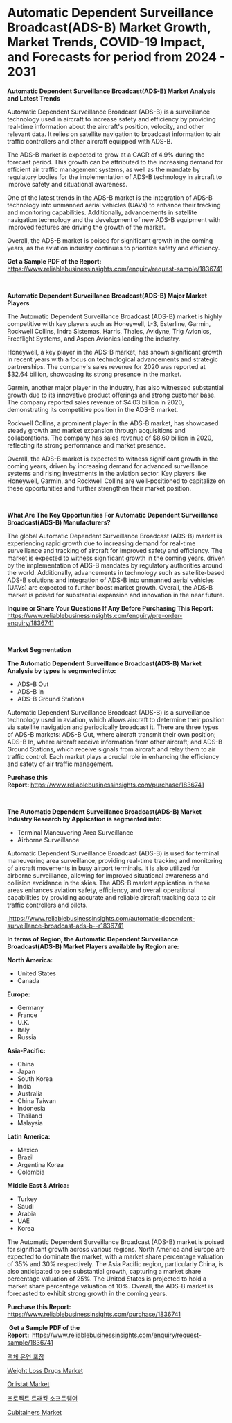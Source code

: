 <p><h1>Automatic Dependent Surveillance Broadcast(ADS-B) Market Growth, Market Trends, COVID-19 Impact, and Forecasts for period from 2024 - 2031</h1></p><p><strong>Automatic Dependent Surveillance Broadcast(ADS-B) Market Analysis and Latest Trends</strong></p>
<p><p>Automatic Dependent Surveillance Broadcast (ADS-B) is a surveillance technology used in aircraft to increase safety and efficiency by providing real-time information about the aircraft's position, velocity, and other relevant data. It relies on satellite navigation to broadcast information to air traffic controllers and other aircraft equipped with ADS-B.</p><p>The ADS-B market is expected to grow at a CAGR of 4.9% during the forecast period. This growth can be attributed to the increasing demand for efficient air traffic management systems, as well as the mandate by regulatory bodies for the implementation of ADS-B technology in aircraft to improve safety and situational awareness.</p><p>One of the latest trends in the ADS-B market is the integration of ADS-B technology into unmanned aerial vehicles (UAVs) to enhance their tracking and monitoring capabilities. Additionally, advancements in satellite navigation technology and the development of new ADS-B equipment with improved features are driving the growth of the market.</p><p>Overall, the ADS-B market is poised for significant growth in the coming years, as the aviation industry continues to prioritize safety and efficiency.</p></p>
<p><strong>Get a Sample PDF of the Report:&nbsp;</strong> <a href="https://www.reliablebusinessinsights.com/enquiry/request-sample/1836741">https://www.reliablebusinessinsights.com/enquiry/request-sample/1836741</a></p>
<p>&nbsp;</p>
<p><strong>Automatic Dependent Surveillance Broadcast(ADS-B) Major Market Players</strong></p>
<p><p>The Automatic Dependent Surveillance Broadcast (ADS-B) market is highly competitive with key players such as Honeywell, L-3, Esterline, Garmin, Rockwell Collins, Indra Sistemas, Harris, Thales, Avidyne, Trig Avionics, Freeflight Systems, and Aspen Avionics leading the industry. </p><p>Honeywell, a key player in the ADS-B market, has shown significant growth in recent years with a focus on technological advancements and strategic partnerships. The company's sales revenue for 2020 was reported at $32.64 billion, showcasing its strong presence in the market.</p><p>Garmin, another major player in the industry, has also witnessed substantial growth due to its innovative product offerings and strong customer base. The company reported sales revenue of $4.03 billion in 2020, demonstrating its competitive position in the ADS-B market.</p><p>Rockwell Collins, a prominent player in the ADS-B market, has showcased steady growth and market expansion through acquisitions and collaborations. The company has sales revenue of $8.60 billion in 2020, reflecting its strong performance and market presence.</p><p>Overall, the ADS-B market is expected to witness significant growth in the coming years, driven by increasing demand for advanced surveillance systems and rising investments in the aviation sector. Key players like Honeywell, Garmin, and Rockwell Collins are well-positioned to capitalize on these opportunities and further strengthen their market position.</p></p>
<p>&nbsp;</p>
<p><strong>What Are The Key Opportunities For Automatic Dependent Surveillance Broadcast(ADS-B) Manufacturers?</strong></p>
<p><p>The global Automatic Dependent Surveillance Broadcast (ADS-B) market is experiencing rapid growth due to increasing demand for real-time surveillance and tracking of aircraft for improved safety and efficiency. The market is expected to witness significant growth in the coming years, driven by the implementation of ADS-B mandates by regulatory authorities around the world. Additionally, advancements in technology such as satellite-based ADS-B solutions and integration of ADS-B into unmanned aerial vehicles (UAVs) are expected to further boost market growth. Overall, the ADS-B market is poised for substantial expansion and innovation in the near future.</p></p>
<p><strong>Inquire or Share Your Questions If Any Before Purchasing This Report:</strong> <a href="https://www.reliablebusinessinsights.com/enquiry/pre-order-enquiry/1836741">https://www.reliablebusinessinsights.com/enquiry/pre-order-enquiry/1836741</a></p>
<p>&nbsp;</p>
<p><strong>Market Segmentation</strong></p>
<p><strong>The Automatic Dependent Surveillance Broadcast(ADS-B) Market Analysis by types is segmented into:</strong></p>
<p><ul><li>ADS-B Out</li><li>ADS-B In</li><li>ADS-B Ground Stations</li></ul></p>
<p><p>Automatic Dependent Surveillance Broadcast (ADS-B) is a surveillance technology used in aviation, which allows aircraft to determine their position via satellite navigation and periodically broadcast it. There are three types of ADS-B markets: ADS-B Out, where aircraft transmit their own position; ADS-B In, where aircraft receive information from other aircraft; and ADS-B Ground Stations, which receive signals from aircraft and relay them to air traffic control. Each market plays a crucial role in enhancing the efficiency and safety of air traffic management.</p></p>
<p><strong>Purchase this Report:&nbsp;</strong><a href="https://www.reliablebusinessinsights.com/purchase/1836741">https://www.reliablebusinessinsights.com/purchase/1836741</a></p>
<p>&nbsp;</p>
<p><strong>The Automatic Dependent Surveillance Broadcast(ADS-B) Market Industry Research by Application is segmented into:</strong></p>
<p><ul><li>Terminal Maneuvering Area Surveillance</li><li>Airborne Surveillance</li></ul></p>
<p><p>Automatic Dependent Surveillance Broadcast (ADS-B) is used for terminal maneuvering area surveillance, providing real-time tracking and monitoring of aircraft movements in busy airport terminals. It is also utilized for airborne surveillance, allowing for improved situational awareness and collision avoidance in the skies. The ADS-B market application in these areas enhances aviation safety, efficiency, and overall operational capabilities by providing accurate and reliable aircraft tracking data to air traffic controllers and pilots.</p></p>
<p><a href="https://www.reliablebusinessinsights.com/automatic-dependent-surveillance-broadcast-ads-b--r1836741">&nbsp;https://www.reliablebusinessinsights.com/automatic-dependent-surveillance-broadcast-ads-b--r1836741</a></p>
<p><strong>In terms of Region, the Automatic Dependent Surveillance Broadcast(ADS-B) Market Players available by Region are:</strong></p>
<p>
    <p> <strong> North America: </strong>
        <ul>
            <li>United States</li>
            <li>Canada</li>
        </ul>
        </p> 
    <p> <strong> Europe: </strong>
        <ul>
            <li>Germany</li>
            <li>France</li>
            <li>U.K.</li>
            <li>Italy</li>
            <li>Russia</li>
        </ul>
        </p> 
    <p> <strong> Asia-Pacific: </strong>
        <ul>
            <li>China</li>
            <li>Japan</li>
            <li>South Korea</li>
            <li>India</li>
            <li>Australia</li>
            <li>China Taiwan</li>
            <li>Indonesia</li>
            <li>Thailand</li>
            <li>Malaysia</li>
        </ul>
        </p> 
    <p> <strong> Latin America: </strong>
        <ul>
            <li>Mexico</li>
            <li>Brazil</li>
            <li>Argentina Korea</li>
            <li>Colombia</li>
        </ul>
        </p> 
    <p> <strong> Middle East & Africa: </strong>
        <ul>
            <li>Turkey</li>
            <li>Saudi</li>
            <li>Arabia</li>
            <li>UAE</li>
            <li>Korea</li>
        </ul>
    </p>
    </p>
<p><p>The Automatic Dependent Surveillance Broadcast (ADS-B) market is poised for significant growth across various regions. North America and Europe are expected to dominate the market, with a market share percentage valuation of 35% and 30% respectively. The Asia Pacific region, particularly China, is also anticipated to see substantial growth, capturing a market share percentage valuation of 25%. The United States is projected to hold a market share percentage valuation of 10%. Overall, the ADS-B market is forecasted to exhibit strong growth in the coming years.</p></p>
<p><strong>Purchase this Report: </strong><a href="https://www.reliablebusinessinsights.com/purchase/1836741">https://www.reliablebusinessinsights.com/purchase/1836741</a></p>
<p>&nbsp;<strong>Get a Sample PDF of the Report:&nbsp;&nbsp;</strong><a href="https://www.reliablebusinessinsights.com/enquiry/request-sample/1836741">https://www.reliablebusinessinsights.com/enquiry/request-sample/1836741</a></p>
<p><strong></strong></p>
<p><p><a href="https://medium.com/@electat2023/%EC%95%A1%EC%B2%B4-%EC%9C%A0%EC%97%B0-%ED%8F%AC%EC%9E%A5-%EC%8B%9C%EC%9E%A5-%EA%B7%9C%EB%AA%A8-%EC%8B%9C%EC%9E%A5-%EC%A0%84%EB%A7%9D-%EB%B0%8F-%EC%8B%9C%EC%9E%A5-%EC%98%88%EC%B8%A1-2024%EB%85%84%EB%B6%80%ED%84%B0-2031%EB%85%84-178305a7b4a4">액체 유연 포장</a></p><p><a href="https://github.com/jnzzvtbl92/Market-Research-Report-List-1/blob/main/weight-loss-drugs-market.md">Weight Loss Drugs Market</a></p><p><a href="https://github.com/Seman3302/Market-Research-Report-List-1/blob/main/orlistat-market.md">Orlistat Market</a></p><p><a href="https://medium.com/@jomosley1999/%ED%94%84%EB%A1%9C%EC%A0%9D%ED%8A%B8-%EC%B6%94%EC%A0%81-%EC%86%8C%ED%94%84%ED%8A%B8%EC%9B%A8%EC%96%B4-%EC%8B%9C%EC%9E%A5-%EA%B7%9C%EB%AA%A8%EB%8A%94-%EA%B8%80%EB%A1%9C%EB%B2%8C-%EC%82%B0%EC%97%85%EC%97%90%EC%84%9C-%EA%B0%80%EC%9E%A5-%EC%A2%8B%EC%9D%80-%EB%A7%88%EC%BC%80%ED%8C%85-%EC%B1%84%EB%84%90%EC%9D%84-%EB%93%9C%EB%9F%AC%EB%83%85%EB%8B%88%EB%8B%A4-ef8cd64a8c69">프로젝트 트래킹 소프트웨어</a></p><p><a href="https://www.linkedin.com/pulse/analyzing-cubitainers-market-dynamics-growth-drivers-forecasted-6h8we">Cubitainers Market</a></p></p>